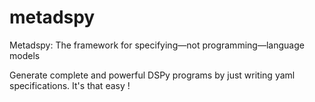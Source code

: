 # metadspy
Metadspy: The framework for specifying—not programming—language models

Generate complete and powerful DSPy programs by just writing yaml specifications. It's that easy !
